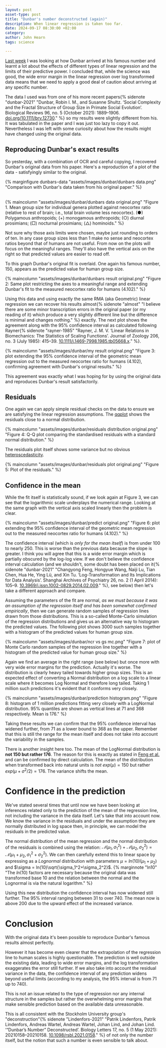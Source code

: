 ```yaml
---
layout: post
asset-type: post
title: "Dunbar's number deconstructed (again)"
description: When linear regression is taken too far.
date: 2024-09-17 08:30:00 +02:00
category: 
author: John Hearn
tags: science

---
```


[Last week](dunbars-number-good-science-within-limits) I was looking at how Dunbar arrived at his famous number and learnt a lot about the effects of different types of linear regression and the limits of their predictive power. I concluded that, while the science was good, the wide error margin in the linear regression over log transformed data means that we need to apply a good deal of caution about arriving at any specific number.

The data I used was from one of his more recent papers{% sidenote "dunbar-2021" "Dunbar, Robin I. M., and Susanne Shultz. ‘Social Complexity and the Fractal Structure of Group Size in Primate Social Evolution’. Biological Reviews 96, no. 5 (October 2021): 1889–1906. [doi.org/10.1111/brv.12730](https://doi.org/10.1111/brv.12730)." %} so my results were slightly different from his. It was tabulated in the paper and I was just too lazy to copy it out. Nevertheless I was left with some curiosity about how the results might have changed using the original data. 

## Reproducing Dunbar's exact results

So yesterday, with a combination of OCR and careful copying, I recovered Dunbar's original data from his paper. Here's a reproduction of a plot of the data - satisfyingly similar to the original.

{% marginfigure dunbars-data "assets/images/dunbar/dunbars data.png" "Comparison with Dunbar's data taken from his original paper." %}

<br/>
{% maincolumn "assets/images/dunbar/dunbars data original.png" "Figure 1. Mean group size for individual genera plotted against neocortex ratio (relative to rest of brain; i.e., total brain volume less neocortex). (●) Polygamous anthropoids; (+) monogamous anthropoids; (○) diurnal prosimians; (□) nocturnal prosimians; (△) hominoids." %}

Not sure why those axis limits were chosen, maybe just rounding to orders of ten. In any case group sizes less than 1 make no sense and neocortex ratios beyond that of humans are not useful. From now on the plots will focus on the meaningful ranges. They'll also have the vertical axis on the right so that predicted values are easier to read off.

To this graph Dunbar's original fit is overlaid. One again his famous number, 150, appears as the predicted value for human group size.

{% maincolumn "assets/images/dunbar/dunbars result original.png" "Figure 2: Same plot restricting the axes to a meaningful range and extending Dunbar's fit to the measured neocortex ratio for humans (4.102)." %}

Using this data and using exactly the same RMA (aka Geometric) linear regression we can recover his results almost{% sidenote "almost" "I believe there are some minor transcription errors in the original paper (or my reading of it) which produce a very slightly different line but the difference is minimal and changes nothing." %} exactly. The next plot shows the agreement along with the 95% confidence interval as calculated following Rayner{% sidenote "rayner-1985" "Rayner, J. M. V. ‘Linear Relations in Biomechanics: The Statistics of Scaling Functions’. Journal of Zoology 206, no. 3 (July 1985): 415–39. [10.1111/j.1469-7998.1985.tb05668.x](https://doi.org/10.1111/j.1469-7998.1985.tb05668.x)." %}.

{% maincolumn "assets/images/dunbar/my result original.png" "Figure 3: plot extending the 95% confidence interval of the geometric mean regression out to the measured neocortex ratio for humans (4.102), confirming agreement with Dunbar's original results." %}

This agreement was exactly what I was hoping for by using the original data and reproduces Dunbar's result satisfactorily.

## Residuals

One again we can apply simple residual checks on the data to ensure we are satisfying the linear regression assumptions. The [qqplot](https://en.wikipedia.org/wiki/Q%E2%80%93Q_plot) shows the residuals close to a normal distribution.

{% maincolumn "assets/images/dunbar/residuals distribution original.png" "Figure 4: Q-Q plot comparing the standardised residuals with a standard normal distribution." %}

The residuals plot itself shows some variance but no obvious [heteroscedasticity](https://en.wikipedia.org/wiki/Homoscedasticity_and_heteroscedasticity).

{% maincolumn "assets/images/dunbar/residuals plot original.png" "Figure 5: Plot of the residuals." %}

## Confidence in the mean

While the fit itself is statistically sound, if we look again at Figure 3, we can see that the logarithmic scale underplays the numerical range. Looking at the same graph with the vertical axis scaled linearly then the problem is clear.

{% maincolumn "assets/images/dunbar/predict original.png" "Figure 6: plot extending the 95% confidence interval of the geometric mean regression out to the measured neocortex ratio for humans (4.102)." %}

The confidence interval (which is *only for the mean itself*) is from under 100 to nearly 250. This is worse than the previous data because the slope is greater. I think you will agree that this is a wide error margin which is partially obscured by the log-log view. If we don't believe the confidence interval calculation (and we shouldn't, some doubt has been placed on it{% sidenote "dunbar-2021" "Changyong Feng, Hongyue Wang, Naiji Lu, Tian Chen, Hua He, Ying Lü, and Xin Tu. ‘Log-Transformation and Its Implications for Data Analysis’. Shanghai Archives of Psychiatry 26, no. 2 (1 April 2014): 105–9. [10.3969/j.issn.1002-0829.2014.02.009](https://www.ncbi.nlm.nih.gov/pmc/articles/PMC4120293/)." %}, see below) then let's take a different approach and compare.

Assuming the parameters of the fit are normal, *as we must because it was an assumption of the regression itself and has been somewhat confirmed empirically*, then we can generate random samples of regression lines drawn from those distributions. This is a so-called Monte-Carlo simulation of the regression distributions and gives us an alternative way to histogram the predicted values. The following plot shows 3000 such samples together with a histogram of the predicted values for human group size.

{% maincolumn "assets/images/dunbar/ncr vs gs mc.png" "Figure 7: plot of Monte Carlo random samples of the regression line together with a histogram of the predicted value for human group size." %}

Again we find an average in the right range (see below) but once more with very wide error margins for the prediction. Actually it's worse. The distribution is clearly heavy tailed towards higher group sizes. This is an expected effect of converting a Normal distribution on a log scale to a linear scale where it becomes Log Normal and therefore long tailed. Taking 1 million such predictions it's evident that it conforms very closely.

{% maincolumn "assets/images/dunbar/prediction histogram.png" "Figure 8: histogram of 1 million predictions fitting very closely with a LogNormal distribution. 95% quantiles are shown as vertical lines at 71 and 368 respectively. Mean is 176." %}

Taking these results we can confirm that the 95% confidence interval has widened further, from 71 as a lower bound to 368 as the upper. Remember that this is still the range for the mean itself and does not take into account the variability in the samples.

There is another insight here too. The mean of the LogNormal distribution is **not 150 but rather 176**. The reason for this is exactly as stated in [Feng et al.](https://www.ncbi.nlm.nih.gov/pmc/articles/PMC4120293/) and can be confirmed by direct calculation. The mean of the distribution when transformed back into natural units is *not* $exp(\mu) = 150$ but rather $exp(\mu + \sigma^2/2) = 176$. The variance shifts the mean.

# Confidence in the prediction

We've stated several times that until now we have been looking at inferences related only to the prediction of the mean of the regression line, not including the variance in the data itself. Let's take that into account now. We know the variance in the residuals and under the assumption they are normally distributed in log space then, in principle, we can model the residuals in the predicted value. 

The normal distribution of the mean regression and the normal distribution of the residuals is combined using the relation: $𝒩(\mu_1, \sigma_1^2)+𝒩(\mu_2,\sigma_2^2) = 𝒩(\mu_1+\mu_2, \sigma_1^2+\sigma_2^2)$. We can then carefully extend this to linear space by expressing as a *Lognormal* distribution with parameters $\mu = ln(10)(\mu_1+\mu_2)$ and $\sigma = ln(10)\sqrt{\sigma_1^2+\sigma_2^2}$. {% marginnote "ln10" "The $ln(10)$ factors are necessary because the original data was transformed base 10 and the relation between the normal and the Lognormal is via the natural logarithm." %}

Using this new distribution the confidence interval has now widened still further. The 95% interval ranging between 31 to over 740. The mean now is above 200 due to the upward effect of the increased variance.

# Conclusion

With the original data it's been possible to reproduce Dunbar's famous results almost perfectly. 

However it has become even clearer that the extrapolation of the regression line to human scales is highly questionable. The prediction is well outside the existing data, leading to wide error margins, and the log transformation exaggerates the error still further. If we also take into account the residual variance in the data, the confidence interval of any prediction widens beyond useful limits (according to my analysis, the 95% interval is from 71 up to 740).

This is not an issue related to the type of regression nor any internal structure in the samples but rather the overwhelming error margins that make sensible prediction based on the available data unreasonable.

This is all consistent with the Stockholm University group's "deconstruction"{% sidenote "Lindenfors-2021" "Patrik Lindenfors, Patrik Lindenfors, Andreas Wartel, Andreas Wartel, Johan Lind, and Johan Lind. ‘“Dunbar’s Number” Deconstructed’. Biology Letters 17, no. 5 (1 May 2021): 20210158–20210158. [10.1098/rsbl.2021.0158](https://doi.org/10.1098/rsbl.2021.0158)." %} of not only the number itself, but the notion that such a number is even sensible to talk about.  

